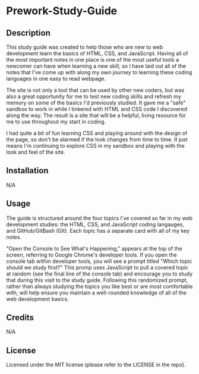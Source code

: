# Prework-Study-Guide

## Description

This study guide was created to help those who are new to web development learn the basics of HTML, CSS, and JavaScript. Having all of the most important notes in one place is one of the most useful tools a newcomer can have when learning a new skill, so I have laid out all of the notes that I've come up with along my own journey to learning these coding languages in one easy to read webpage. 

The site is not only a tool that can be used by other new coders, but was also a great opportunity for me to test new coding skills and refresh my memory on some of the basics I'd previously studied. It gave me a "safe" sandbox to work in while I tinkered with HTML and CSS code I discovered along the way. The result is a site that will be a helpful, living resource for me to use throughout my start in coding.

I had quite a bit of fun learning CSS and playing around with the design of the page, so don't be alarmed if the look changes from time to time. It just means I'm continuing to explore CSS in my sandbox and playing with the look and feel of the site.

## Installation

N/A

## Usage

The guide is structured around the four topics I've covered so far in my web development studies: the HTML, CSS, and JavaScript coding langauges, and GitHub/GitBash (Git). Each topic has a separate card with all of my key notes.

"Open the Console to See What's Happening," appears at the top of the screen, referring to Google Chrome's developer tools. If you open the console tab within developer tools, you will see a prompt titled "Which topic should we study first?" This promp uses JavaScript to pull a covered topic at random (see the final line of the console tab) and encourage you to study that during this visit to the study guide. Following this randomized prompt, rather than always studying the topics you like best or are most comfortable with, will help ensure you maintain a well-rounded knowledge of all of the web development basics.

## Credits

N/A

## License

Licensed under the MIT license (please refer to the LICENSE in the repo).